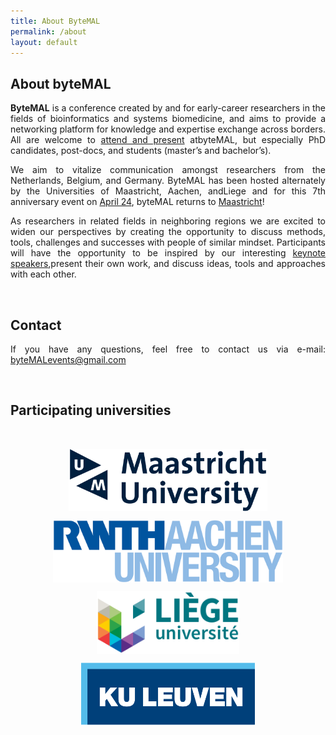 ```yaml
---
title: About ByteMAL
permalink: /about
layout: default
---
```


<div class="row">

  <div class="col-sm-12 px-3" style="text-align: justify">
  <h2 id="about-the-bytemal-conference"><b>About byteMAL</b></h2>
  <p><strong>ByteMAL</strong> is a conference created by and for early-career researchers in the fields of bioinformatics and systems biomedicine, and aims to provide a networking platform for knowledge and expertise exchange across borders. All are welcome to <a href="/register">attend and present</a> atbyteMAL, but especially PhD candidates, post-docs, and students (master’s and bachelor’s).</p>
  <p>We aim to vitalize communication amongst researchers from the Netherlands, Belgium, and Germany. ByteMAL has been hosted alternately by the Universities of Maastricht, Aachen, andLiege and for this 7th anniversary event on <a href="/program">April 24</a>, byteMAL returns to <a href="/venue">Maastricht</a>!</p>
  <p>As researchers in related fields in neighboring regions we are excited to widen our perspectives by creating the opportunity to discuss methods, tools, challenges and successes with people of similar mindset. Participants will have the opportunity to be inspired by our interesting <a href="/speakers">keynote speakers</a>,present their own work, and discuss ideas, tools and approaches with each other.</p>

  <br>
  <p style="text-align: justify">
    <h2><b>Contact</b></h2>
    If you have any questions, feel free to contact us via e-mail: <a href = "mailto:byteMALevents@gmail.com">byteMALevents@gmail.com</a>
  </p>

  <br>
  <p style="text-align: center;"><h2><b>Participating universities</b></h2> <br></p>
  <p style="text-align: center;">
    <img src="/images/Institutions/UM_logo.png" alt="UM logo" style="height:100px;max-height:100%;width:auto;vertical-align:middle;">
  </p>
  <p style="text-align: center;">
    <img src="/images/Institutions/RWTH_logo.png" alt="UM logo" style="height:100px;max-height:100%;width:auto;vertical-align:middle;">
  </p>
  <p style="text-align: center;">
    <img src="/images/Institutions/UL_logo.png" alt="UM logo" style="height:100px;max-height:100%;width:auto;vertical-align:middle;">
  </p>
  <p style="text-align: center;">
      <img src="/images/Institutions/KUL_logo.png" alt="UM logo" style="height:100px;max-height:100%;width:auto;vertical-align:middle;">
  </p>
  </div>
  
</div>
  





